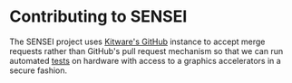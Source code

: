 # Contributing to SENSEI

The SENSEI project uses [Kitware's GitHub][github] instance to accept merge requests
rather than GitHub's pull request mechanism so that we can run automated [tests][]
on hardware with access to a graphics accelerators in a secure fashion.

[github]: https://github.com/SENSEI-insitu/SENSEI
[tests]: develop/testing.html
